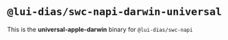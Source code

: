 # `@lui-dias/swc-napi-darwin-universal`

This is the **universal-apple-darwin** binary for `@lui-dias/swc-napi`
